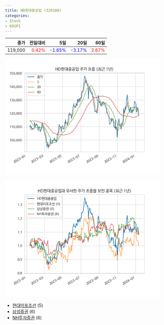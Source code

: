 ```yaml
---
title: HD현대중공업 (329180)
categories:
- Stock
- KOSPI
---
```


|종가|전일대비|5일|20일|60일|
|---:|-------:|--:|---:|---:|
|119,000|<span style="color: red">0.42%</span>|<span style="color: blue">-1.65%</span>|<span style="color: blue">-3.17%</span>|<span style="color: red">2.67%</span>|


<!-- more -->

![329180](/assets/images/stock/329180.png)

![329180](/assets/images/stock/329180_sim.png)

- [현대미포조선](/010620/) (5)
- [삼성증권](/016360/) (6)
- [NH투자증권](//005940/) (6)